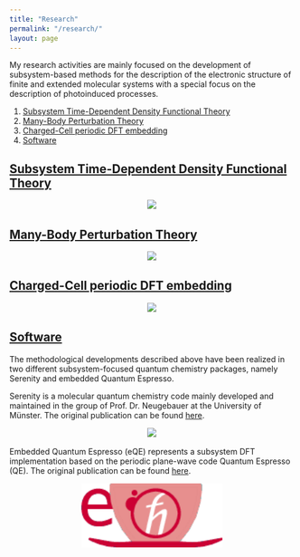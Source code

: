 ```yaml
---
title: "Research"
permalink: "/research/"
layout: page
---
```



My research activities are mainly focused on the development of subsystem-based methods for the description of the electronic structure of finite and extended molecular systems with a special focus on the description of photoinduced processes.


1. [Subsystem Time-Dependent Density Functional Theory](#1)
2. [Many-Body Perturbation Theory](#2)
3. [Charged-Cell periodic DFT embedding](#3)
4. [Software](#4)


## [Subsystem Time-Dependent Density Functional Theory](https://pubs.acs.org/doi/abs/10.1021/acs.jpclett.1c04023?casa_token=HI9utkAKZ0sAAAAA:tS0s_6KkDEtPqslJsyCUdJ--Vnxi--QmEpxKDsgV1wkzrgv2zZjD3iXbe5oOhvTqSOxyQ_kg6siFdIN4) <a name="1"></a>
<p align="center">
<img src="https://buralin.github.io/johanneswebsite/Pictures/Research/sTDDFT.png" width="400">
</p>

## [Many-Body Perturbation Theory](https://pubs.acs.org/doi/abs/10.1021/acs.jctc.0c01307?casa_token=GjfcImqAL0cAAAAA:oLP2cDRxYl1bz4Di7dM_1EYiPTBowouTz6CdyV2MWhb0X_XAVTGGM7f1utQislHasbmsoqDYNmAJVVs) <a name="2"></a>

<p align="center">
<img src="https://buralin.github.io/johanneswebsite/Pictures/Research/HedinEquation.png" width="450">
</p>


## [Charged-Cell periodic DFT embedding](https://onlinelibrary.wiley.com/doi/full/10.1002/qua.25801?casa_token=WkIXLjyqLl0AAAAA%3AaMUoklMOqN2hDZJhBgj9iD5_owUeQBZxv4tggzuHz6WsoRKy1HBKcQa4d-7C1dg1jicwvyiTod8nDg) <a name="3"></a>

<p align="center">
<img src="https://buralin.github.io/johanneswebsite/Pictures/Research/ImpurityEmbedding.jpg" width="300">
</p>

## [Software](https://github.com/qcserenity/serenity) <a name="4"></a>

The methodological developments described above have been realized in two different subsystem-focused quantum chemistry packages, namely Serenity and embedded Quantum Espresso.

Serenity is a molecular quantum chemistry code mainly developed and maintained in the group of Prof. Dr. Neugebauer at the University of Münster.
The original publication can be found [here](https://onlinelibrary.wiley.com/doi/abs/10.1002/jcc.25162?casa_token=bvtyMCoN580AAAAA:wbmKGpRiCC3UgCR4NPWpKcOZ3vq9E_TivPaJaI6vtuQVGqQKHF4nn-8mM7iipu_z1xgNeTG86oyxXgI).

<p align="center">
<img src="https://buralin.github.io/johanneswebsite/Pictures/Research/SerenityLogo.png" width="300">
</p>


Embedded Quantum Espresso (eQE) represents a subsystem DFT implementation based on the periodic plane-wave code Quantum Espresso (QE).
The original publication can be found [here](https://onlinelibrary.wiley.com/doi/full/10.1002/qua.25401).

<p align="center">
<img src="./Pictures/Research/eQE.png" width="250">
</p>
